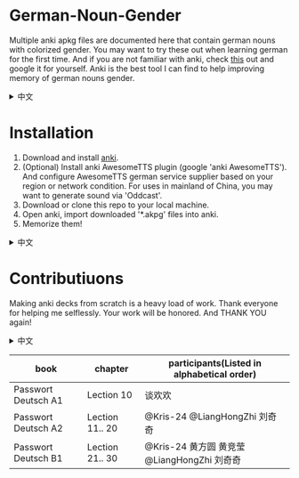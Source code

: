 # German-Noun-Gender
Multiple anki apkg files are documented here that contain german nouns with colorized gender. You may want to try these out when learning german for the first time. And if you are not familiar with anki, check [this](https://apps.ankiweb.net/docs/manual.html) out and google it for yourself. Anki is the best tool I can find to help improving memory of german nouns gender.

<details>
<summary>中文</summary>
德语名词词性是大多数初学者在学习德语时必须跨过的一道鸿沟。为了帮助大家更好的记忆单词词性，我们在这里分享一些流行德语教材的anki牌组，牌组中不同词性用不同颜色标记，并配有单复数形式与中英文翻译。如果anki对你来说比较陌生，可以参考 https://apps.ankiweb.net/docs/manual.html ，或者在知呼上也可以找到相对友好的学习资源。
</details>

# Installation
1. Download and install [anki](https://apps.ankiweb.net/).
2. (Optional) Install anki AwesomeTTS plugin (google 'anki AwesomeTTS'). And configure AwesomeTTS german service supplier based on your region or network condition. For uses in mainland of China, you may want to generate sound via 'Oddcast'.
3. Download or clone this repo to your local machine.
4. Open anki, import downloaded '*.akpg' files into anki.
5. Memorize them!

<details>
<summary>中文</summary>
<p>1. 下载安装 anki，https://apps.ankiweb.net/。</p> 
<p>2. （可选）下载安装 anki 中 AwesomeTTS 插件（由于插件更新速度较快，请自行百度搜索最新安装方式），并配置合适的德文发声引擎，大陆可以使用 "Oddcast"</p> 
<p>3. 下载或 clone 本库到本地。</p>
<p>4. 打开 anki ,将下载后的 '*.akpg' 文件导入 anki。</p>
<p>5. 好好背！</p>
</details>

# Contributiuons
Making anki decks from scratch is a heavy load of work. Thank everyone for helping me selflessly. Your work will be honored. And THANK YOU again!

<details>
<summary>中文</summary>
制作 anki 牌组是一项费事费力的工作，感谢所以参与牌组记录，翻译，校对的童鞋。同时，特殊历史节点，想啰嗦一嘴，武汉加油！
</details>

| book | chapter | participants(Listed in alphabetical order) |
| ------------ | ------------ | ------------ |
| Passwort Deutsch A1 | Lection 10 | 谈欢欢 |
| Passwort Deutsch A2 | Lection 11.. 20 | @Kris-24 @LiangHongZhi 刘奇奇 |
| Passwort Deutsch B1 | Lection 21.. 30 | @Kris-24 黄方圆 黄竞莹 @LiangHongZhi 刘奇奇 |

